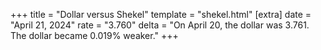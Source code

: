 +++
title = "Dollar versus Shekel"
template = "shekel.html"
[extra]
date = "April 21, 2024"
rate = "3.760"
delta = "On April 20, the dollar was 3.761. The dollar became 0.019% weaker."
+++
